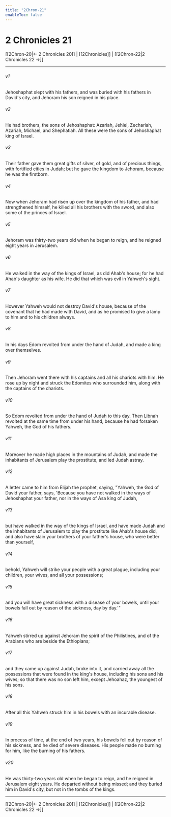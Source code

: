 ```yaml
---
title: "2Chron-21"
enableToc: false
---
```


# 2 Chronicles 21

[[2Chron-20|← 2 Chronicles 20]] | [[2Chronicles]] | [[2Chron-22|2 Chronicles 22 →]]
***



###### v1 
Jehoshaphat slept with his fathers, and was buried with his fathers in David's city, and Jehoram his son reigned in his place. 

###### v2 
He had brothers, the sons of Jehoshaphat: Azariah, Jehiel, Zechariah, Azariah, Michael, and Shephatiah. All these were the sons of Jehoshaphat king of Israel. 

###### v3 
Their father gave them great gifts of silver, of gold, and of precious things, with fortified cities in Judah; but he gave the kingdom to Jehoram, because he was the firstborn. 

###### v4 
Now when Jehoram had risen up over the kingdom of his father, and had strengthened himself, he killed all his brothers with the sword, and also some of the princes of Israel. 

###### v5 
Jehoram was thirty-two years old when he began to reign, and he reigned eight years in Jerusalem. 

###### v6 
He walked in the way of the kings of Israel, as did Ahab's house; for he had Ahab's daughter as his wife. He did that which was evil in Yahweh's sight. 

###### v7 
However Yahweh would not destroy David's house, because of the covenant that he had made with David, and as he promised to give a lamp to him and to his children always. 

###### v8 
In his days Edom revolted from under the hand of Judah, and made a king over themselves. 

###### v9 
Then Jehoram went there with his captains and all his chariots with him. He rose up by night and struck the Edomites who surrounded him, along with the captains of the chariots. 

###### v10 
So Edom revolted from under the hand of Judah to this day. Then Libnah revolted at the same time from under his hand, because he had forsaken Yahweh, the God of his fathers. 

###### v11 
Moreover he made high places in the mountains of Judah, and made the inhabitants of Jerusalem play the prostitute, and led Judah astray. 

###### v12 
A letter came to him from Elijah the prophet, saying, "Yahweh, the God of David your father, says, 'Because you have not walked in the ways of Jehoshaphat your father, nor in the ways of Asa king of Judah, 

###### v13 
but have walked in the way of the kings of Israel, and have made Judah and the inhabitants of Jerusalem to play the prostitute like Ahab's house did, and also have slain your brothers of your father's house, who were better than yourself, 

###### v14 
behold, Yahweh will strike your people with a great plague, including your children, your wives, and all your possessions; 

###### v15 
and you will have great sickness with a disease of your bowels, until your bowels fall out by reason of the sickness, day by day.'" 

###### v16 
Yahweh stirred up against Jehoram the spirit of the Philistines, and of the Arabians who are beside the Ethiopians; 

###### v17 
and they came up against Judah, broke into it, and carried away all the possessions that were found in the king's house, including his sons and his wives; so that there was no son left him, except Jehoahaz, the youngest of his sons. 

###### v18 
After all this Yahweh struck him in his bowels with an incurable disease. 

###### v19 
In process of time, at the end of two years, his bowels fell out by reason of his sickness, and he died of severe diseases. His people made no burning for him, like the burning of his fathers. 

###### v20 
He was thirty-two years old when he began to reign, and he reigned in Jerusalem eight years. He departed without being missed; and they buried him in David's city, but not in the tombs of the kings.

***
[[2Chron-20|← 2 Chronicles 20]] | [[2Chronicles]] | [[2Chron-22|2 Chronicles 22 →]]
